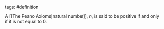tags: #definition 

A  [[The Peano Axioms|natural number]], $n$,  is said to be positive if and only if it is not equal to $0$.